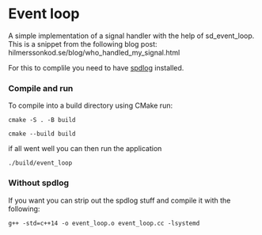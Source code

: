 # Event loop
A simple implementation of a signal handler with the help of sd_event_loop.
This is a snippet from the following blog post: hilmerssonkod.se/blog/who_handled_my_signal.html

For this to complile you need to have [spdlog](https://github.com/gabime/spdlog) installed.

### Compile and run
To compile into a build directory using CMake run:

`cmake -S . -B build`

`cmake --build build`

if all went well you can then run the application

`./build/event_loop`

### Without spdlog
If you want you can strip out the spdlog stuff and compile it with the following:

`g++ -std=c++14 -o event_loop.o event_loop.cc -lsystemd`
